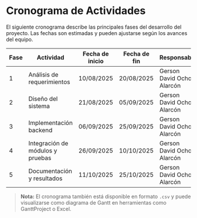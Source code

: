 # Cronograma de Actividades

El siguiente cronograma describe las principales fases del desarrollo del proyecto. Las fechas son estimadas y pueden ajustarse según los avances del equipo.

| Fase | Actividad | Fecha de inicio | Fecha de fin | Responsable |
|------|------------|----------------|---------------|--------------|
| 1 | Análisis de requerimientos | 10/08/2025 | 20/08/2025 | Gerson David Ochoa Alarcón |
| 2 | Diseño del sistema | 21/08/2025 | 05/09/2025 | Gerson David Ochoa Alarcón |
| 3 | Implementación backend | 06/09/2025 | 25/09/2025 | Gerson David Ochoa Alarcón |
| 4 | Integración de módulos y pruebas | 26/09/2025 | 10/10/2025 | Gerson David Ochoa Alarcón |
| 5 | Documentación y resultados | 11/10/2025 | 25/10/2025 | Gerson David Ochoa Alarcón |

> **Nota:** El cronograma también está disponible en formato `.csv` y puede visualizarse como diagrama de Gantt en herramientas como GanttProject o Excel.
